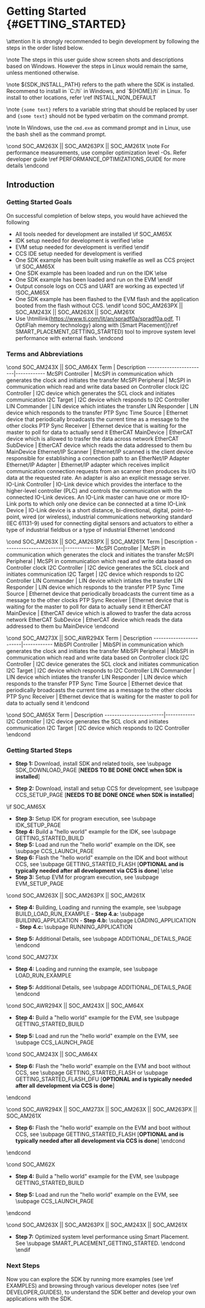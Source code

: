 #  Getting Started {#GETTING_STARTED}

\attention It is strongly recommended to begin development by following the steps in the order listed below.

\note The steps in this user guide show screen shots and descriptions based on Windows.
      However the steps in Linux would remain the same, unless mentioned otherwise.

\note ${SDK_INSTALL_PATH} refers to the path where the SDK is installed. Recommend to install in
      `C:/ti` in Windows, and `${HOME}/ti` in Linux. To install to other locations, refer \ref INSTALL_NON_DEFAULT

\note `{some text}` refers to a variable string that should be replaced by user and `{some text}` should not be typed verbatim
      on the command prompt.

\note In Windows, use the `cmd.exe` as command prompt and in Linux, use the bash shell as the command prompt.

\cond SOC_AM263X || SOC_AM263PX || SOC_AM261X
\note For performance measurements, use compiler optimization level -Os. Refer developer guide \ref PERFORMANCE_OPTIMIZATIONS_GUIDE for more details
\endcond

## Introduction

### Getting Started Goals

On successful completion of below steps, you would have achieved the following
- All tools needed for development are installed
\if SOC_AM65X
- IDK setup needed for development is verified
\else
- EVM setup needed for development is verified
\endif
- CCS IDE setup needed for development is verified
- One SDK example has been built using makefile as well as CCS project
\if SOC_AM65X
- One SDK example has been loaded and run on the IDK
\else
- One SDK example has been loaded and run on the EVM
\endif
- Output console logs on CCS and UART are working as expected
\if !SOC_AM65X
- One SDK example has been flashed to the EVM flash and the application booted from the flash without CCS.
\endif
\cond SOC_AM263PX || SOC_AM243X || SOC_AM263X || SOC_AM261X
- Use \htmllink{https://www.ti.com/lit/an/spradf0a/spradf0a.pdf, TI OptiFlah memory technology} along with [Smart Placement](\ref SMART_PLACEMENT_GETTING_STARTED) tool to improve system level performance with external flash.
\endcond

### Terms and Abbreviations

\cond SOC_AM243X || SOC_AM64X
Term                    | Description
------------------------|------------
McSPI Controller        | McSPI in communication which generates the clock and initiates the transfer
McSPI Peripheral        | McSPI in communication which read and write data based on Controller clock
I2C Controller          | I2C device which generates the SCL clock and initiates communication
I2C Target              | I2C device which responds to I2C Controller
LIN Commander           | LIN device which intiates the transfer
LIN Responder           | LIN device which responds to the transfer
PTP Sync Time Source    | Ethernet device that periodically broadcasts the current time as a message to the other clocks
PTP Sync Receiver       | Ethernet device that is waiting for the master to poll for data to actually send it
EtherCAT MainDevice     | EtherCAT device which is allowed to trasfer the data across network
EtherCAT SubDevice      | EtherCAT device which reads the data addressed to them bu MainDevice
Ethernet/IP Scanner     | Ethernet/IP scanned is the client device responsible for establishing a connection path to an EtherNet/IP Adapter
Ethernet/IP Adapter     | Ethernet/IP adapter which receives implicit communication connection requests from an scanner then produces its I/O data at the requested rate. An adapter is also an explicit message server.
IO-Link Controller      | IO-Link device which provides the interface to the higher-level controller (PLC) and controls the communication with the connected IO-Link devices. An IO-Link master can have one or more IO-Link ports to which only one device can be connected at a time
IO-Link Device          | IO-Link device is a short distance, bi-directional, digital, point-to-point, wired (or wireless), industrial communications networking standard (IEC 61131-9) used for connecting digital sensors and actuators to either a type of industrial fieldbus or a type of industrial Ethernet
\endcond

\cond SOC_AM263X || SOC_AM263PX || SOC_AM261X
Term                    | Description
------------------------|------------
McSPI Controller        | McSPI in communication which generates the clock and initiates the transfer
McSPI Peripheral        | McSPI in communication which read and write data based on Controller clock
I2C Controller          | I2C device generates the SCL clock and initiates communication
I2C Target              | I2C device which responds to I2C Controller
LIN Commander           | LIN device which intiates the transfer
LIN Responder           | LIN device which responds to the transfer
PTP Sync Time Source    | Ethernet device that periodically broadcasts the current time as a message to the other clocks
PTP Sync Receiver       | Ethernet device that is waiting for the master to poll for data to actually send it
EtherCAT MainDevice     | EtherCAT device which is allowed to trasfer the data across network
EtherCAT SubDevice      | EtherCAT device which reads the data addressed to them bu MainDevice
\endcond

\cond SOC_AM273X || SOC_AWR294X
Term                    | Description
------------------------|------------
MibSPI Controller       | MibSPI in communication which generates the clock and initiates the transfer
MibSPI Peripheral       | MibSPI in communication which read and write data based on Controller clock
I2C Controller          | I2C device generates the SCL clock and initiates communication
I2C Target              | I2C device which responds to I2C Controller
LIN Commander           | LIN device which intiates the transfer
LIN Responder           | LIN device which responds to the transfer
PTP Sync Time Source    | Ethernet device that periodically broadcasts the current time as a message to the other clocks
PTP Sync Receiver       | Ethernet device that is waiting for the master to poll for data to actually send it
\endcond

\cond SOC_AM65X
Term                    | Description
------------------------|------------
I2C Controller          | I2C device generates the SCL clock and initiates communication
I2C Target              | I2C device which responds to I2C Controller
\endcond

### Getting Started Steps

- **Step 1:** Download, install SDK and related tools, see \subpage SDK_DOWNLOAD_PAGE [**NEEDS TO BE DONE ONCE when SDK is installed**]

- **Step 2:** Download, install and setup CCS for development, see \subpage CCS_SETUP_PAGE [**NEEDS TO BE DONE ONCE when SDK is installed**]

\if SOC_AM65X
- **Step 3:** Setup IDK for program execution, see \subpage IDK_SETUP_PAGE
- **Step 4:** Build a "hello world" example for the IDK, see \subpage GETTING_STARTED_BUILD
- **Step 5:** Load and run the "hello world" example on the IDK, see \subpage CCS_LAUNCH_PAGE
- **Step 6:** Flash the "hello world" example on the IDK and boot without CCS, see \subpage GETTING_STARTED_FLASH [**OPTIONAL and is typically needed after all development via CCS is done**]
\else
- **Step 3:** Setup EVM for program execution, see \subpage EVM_SETUP_PAGE

\cond SOC_AM263X || SOC_AM263PX || SOC_AM261X
- **Step 4:** Building, Loading and running the example, see \subpage BUILD_LOAD_RUN_EXAMPLE
      - **Step 4.a:** \subpage BUILDING_APPLICATION
      - **Step 4.b:** \subpage LOADING_APPLICATION
      - **Step 4.c:** \subpage RUNNING_APPLICATION

- **Step 5:** Additional Details, see \subpage ADDITIONAL_DETAILS_PAGE
\endcond

\cond  SOC_AM273X
- **Step 4:** Loading and running the example, see \subpage LOAD_RUN_EXAMPLE

- **Step 5:** Additional Details, see \subpage ADDITIONAL_DETAILS_PAGE
\endcond

\cond SOC_AWR294X || SOC_AM243X || SOC_AM64X
- **Step 4:** Build a "hello world" example for the EVM, see \subpage GETTING_STARTED_BUILD

- **Step 5:** Load and run the "hello world" example on the EVM, see \subpage CCS_LAUNCH_PAGE

\cond  SOC_AM243X || SOC_AM64X

- **Step 6:** Flash the "hello world" example on the EVM and boot without CCS, see \subpage GETTING_STARTED_FLASH or \subpage GETTING_STARTED_FLASH_DFU [**OPTIONAL and is typically needed after all development via CCS is done**]

\endcond

\cond SOC_AWR294X || SOC_AM273X || SOC_AM263X || SOC_AM263PX || SOC_AM261X
- **Step 6:** Flash the "hello world" example on the EVM and boot without CCS, see \subpage GETTING_STARTED_FLASH [**OPTIONAL and is typically needed after all development via CCS is done**]
\endcond

\endcond

\cond SOC_AM62X
- **Step 4:** Build a "hello world" example for the EVM, see \subpage GETTING_STARTED_BUILD

- **Step 5:** Load and run the "hello world" example on the EVM, see \subpage CCS_LAUNCH_PAGE

\endcond

\cond  SOC_AM263X || SOC_AM263PX || SOC_AM243X || SOC_AM261X
- **Step 7:** Optimized system level performance using Smart Placement. See \subpage SMART_PLACEMENT_GETTING_STARTED.
\endcond
\endif
### Next Steps

Now you can explore the SDK by running more examples (see \ref EXAMPLES) and browsing through various developer notes (see \ref DEVELOPER_GUIDES), to understand the SDK better and develop your own applications with the SDK.
